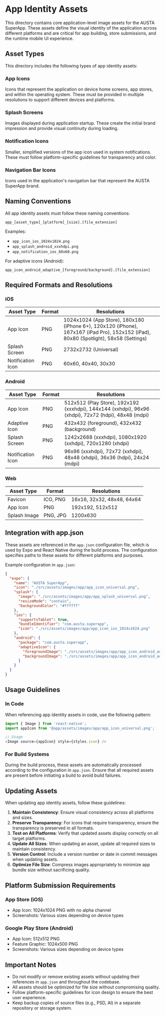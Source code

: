 # App Identity Assets

This directory contains core application-level image assets for the AUSTA SuperApp. These assets define the visual identity of the application across different platforms and are critical for app building, store submissions, and the runtime mobile UI experience.

## Asset Types

This directory includes the following types of app identity assets:

### App Icons

Icons that represent the application on device home screens, app stores, and within the operating system. These must be provided in multiple resolutions to support different devices and platforms.

### Splash Screens

Images displayed during application startup. These create the initial brand impression and provide visual continuity during loading.

### Notification Icons

Smaller, simplified versions of the app icon used in system notifications. These must follow platform-specific guidelines for transparency and color.

### Navigation Bar Icons

Icons used in the application's navigation bar that represent the AUSTA SuperApp brand.

## Naming Conventions

All app identity assets must follow these naming conventions:

```
app_[asset_type]_[platform]_[size].[file_extension]
```

Examples:
- `app_icon_ios_1024x1024.png`
- `app_splash_android_xxxhdpi.png`
- `app_notification_ios_60x60.png`

For adaptive icons (Android):
```
app_icon_android_adaptive_[foreground/background].[file_extension]
```

## Required Formats and Resolutions

### iOS

| Asset Type | Format | Resolutions |
|------------|--------|-------------|
| App Icon | PNG | 1024x1024 (App Store), 180x180 (iPhone 6+), 120x120 (iPhone), 167x167 (iPad Pro), 152x152 (iPad), 80x80 (Spotlight), 58x58 (Settings) |
| Splash Screen | PNG | 2732x2732 (Universal) |
| Notification Icon | PNG | 60x60, 40x40, 30x30 |

### Android

| Asset Type | Format | Resolutions |
|------------|--------|-------------|
| App Icon | PNG | 512x512 (Play Store), 192x192 (xxxhdpi), 144x144 (xxhdpi), 96x96 (xhdpi), 72x72 (hdpi), 48x48 (mdpi) |
| Adaptive Icon | PNG | 432x432 (foreground), 432x432 (background) |
| Splash Screen | PNG | 1242x2688 (xxxhdpi), 1080x1920 (xxhdpi), 720x1280 (xhdpi) |
| Notification Icon | PNG | 96x96 (xxxhdpi), 72x72 (xxhdpi), 48x48 (xhdpi), 36x36 (hdpi), 24x24 (mdpi) |

### Web

| Asset Type | Format | Resolutions |
|------------|--------|-------------|
| Favicon | ICO, PNG | 16x16, 32x32, 48x48, 64x64 |
| App Icon | PNG | 192x192, 512x512 |
| Splash Image | PNG, JPG | 1200x630 |

## Integration with app.json

These assets are referenced in the `app.json` configuration file, which is used by Expo and React Native during the build process. The configuration specifies paths to these assets for different platforms and purposes.

Example configuration in `app.json`:

```json
{
  "expo": {
    "name": "AUSTA SuperApp",
    "icon": "./src/assets/images/app/app_icon_universal.png",
    "splash": {
      "image": "./src/assets/images/app/app_splash_universal.png",
      "resizeMode": "contain",
      "backgroundColor": "#ffffff"
    },
    "ios": {
      "supportsTablet": true,
      "bundleIdentifier": "com.austa.superapp",
      "icon": "./src/assets/images/app/app_icon_ios_1024x1024.png"
    },
    "android": {
      "package": "com.austa.superapp",
      "adaptiveIcon": {
        "foregroundImage": "./src/assets/images/app/app_icon_android_adaptive_foreground.png",
        "backgroundImage": "./src/assets/images/app/app_icon_android_adaptive_background.png"
      }
    }
  }
}
```

## Usage Guidelines

### In Code

When referencing app identity assets in code, use the following pattern:

```javascript
import { Image } from 'react-native';
import appIcon from '@app/assets/images/app/app_icon_universal.png';

// Usage
<Image source={appIcon} style={styles.icon} />
```

### For Build Systems

During the build process, these assets are automatically processed according to the configuration in `app.json`. Ensure that all required assets are present before initiating a build to avoid build failures.

## Updating Assets

When updating app identity assets, follow these guidelines:

1. **Maintain Consistency**: Ensure visual consistency across all platforms and sizes.
2. **Preserve Transparency**: For icons that require transparency, ensure the transparency is preserved in all formats.
3. **Test on All Platforms**: Verify that updated assets display correctly on all target platforms.
4. **Update All Sizes**: When updating an asset, update all required sizes to maintain consistency.
5. **Version Control**: Include a version number or date in commit messages when updating assets.
6. **Optimize File Size**: Compress images appropriately to minimize app bundle size without sacrificing quality.

## Platform Submission Requirements

### App Store (iOS)

- App Icon: 1024x1024 PNG with no alpha channel
- Screenshots: Various sizes depending on device types

### Google Play Store (Android)

- App Icon: 512x512 PNG
- Feature Graphic: 1024x500 PNG
- Screenshots: Various sizes depending on device types

## Important Notes

- Do not modify or remove existing assets without updating their references in `app.json` and throughout the codebase.
- All assets should be optimized for file size without compromising quality.
- Follow platform-specific guidelines for icon design to ensure the best user experience.
- Keep backup copies of source files (e.g., PSD, AI) in a separate repository or storage system.